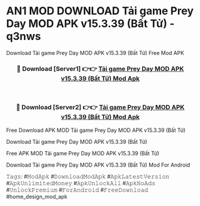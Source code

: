 # AN1 MOD DOWNLOAD Tải game Prey Day MOD APK v15.3.39 (Bất Tử) - q3nws
Download Tải game Prey Day MOD APK v15.3.39 (Bất Tử) Free Mod APK

<div align="center">
<h3>🔴 Download [Server1] 👉👉 <a href="https://apk-comot.site?title=Tải_game_Prey_Day_MOD_APK_v15.3.39_(Bất_Tử)">Tải game Prey Day MOD APK v15.3.39 (Bất Tử) Mod Apk</a></h3><br>

<h3>🔴 Download [Server2] 👉👉 <a href="https://apk-comot.site?title=Tải_game_Prey_Day_MOD_APK_v15.3.39_(Bất_Tử)">Tải game Prey Day MOD APK v15.3.39 (Bất Tử) Mod Apk</a></h3>
</div>


Free Download APK MOD Tải game Prey Day MOD APK v15.3.39 (Bất Tử)

Download Tải game Prey Day MOD APK v15.3.39 (Bất Tử) 

Free APK MOD Tải game Prey Day MOD APK v15.3.39 (Bất Tử) 

Download Tải game Prey Day MOD APK v15.3.39 (Bất Tử) Mod For Android

𝚃𝚊𝚐𝚜: #𝙼𝚘𝚍𝙰𝚙𝚔 #𝙳𝚘𝚠𝚗𝚕𝚘𝚊𝚍𝙼𝚘𝚍𝙰𝚙𝚔 #𝙰𝚙𝚔𝙻𝚊𝚝𝚎𝚜𝚝𝚅𝚎𝚛𝚜𝚒𝚘𝚗 #𝙰𝚙𝚔𝚄𝚗𝚕𝚒𝚖𝚒𝚝𝚎𝚍𝙼𝚘𝚗𝚎𝚢 #𝙰𝚙𝚔𝚄𝚗𝚕𝚘𝚌𝚔𝙰𝚕𝚕 #𝙰𝚙𝚔𝙽𝚘𝙰𝚍𝚜 #𝚄𝚗𝚕𝚘𝚌𝚔𝙿𝚛𝚎𝚖𝚒𝚞𝚖 #𝙵𝚘𝚛𝙰𝚗𝚍𝚛𝚘𝚒𝚍 #𝙵𝚛𝚎𝚎𝙳𝚘𝚠𝚗𝚕𝚘𝚊𝚍 #home_design_mod_apk
